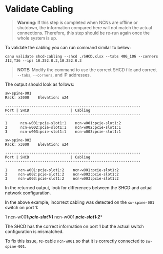 # Validate Cabling 

> **Warning:**  If this step is completed when NCNs are offline or shutdown, the information compared here will not match the actual connections. Therefore, this step should be re-run again once the whole system is up. 

To validate the cabling you can run command similar to below: 

```
canu validate shcd-cabling --shcd ./SHCD.xlsx --tabs 40G_10G --corners J12,T36 --ips 10.252.0.2,10.252.0.3 
```

> **NOTE:** Modify the command to use the correct SHCD file and correct `--tabs`, `--corners`, and IP addresses. 

The output should look as follows: 

```text
sw-spine-001
Rack: x3000    Elevation: u24

--------------------------------------------------------------
Port | SHCD                   | Cabling 
--------------------------------------------------------------

1      ncn-w001:pcie-slot1:1    ncn-w001:pcie-slot1:2
2      ncn-w002:pcie-slot1:1    ncn-w002:pcie-slot1:1
3      ncn-w003:pcie-slot1:1    ncn-w003:pcie-slot1:1

sw-spine-002
Rack: x3000    Elevation: u24

--------------------------------------------------------------
Port | SHCD                   | Cabling 
--------------------------------------------------------------

1     ncn-w001:pcie-slot1:2    ncn-w001:pcie-slot1:2
2     ncn-w002:pcie-slot1:2    ncn-w002:pcie-slot1:2
3     ncn-w003:pcie-slot1:2    ncn-w003:pcie-slot1:2
```

In the returned output, look for differences between the SHCD and actual network configuration. 

In the above example, incorrect cabling was detected on the `sw-spine-001` switch on port 1:

1      ncn-w001:***pcie-slot1:1***    ncn-w001:***pcie-slot1:2****

The SHCD has the correct information on port 1 but the actual switch configuration is mismatched. 

To fix this issue, re-cable `ncn-w001` so that it is correctly connected to `sw-spine-001`.

